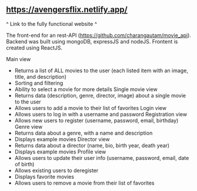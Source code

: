 ## https://avengersflix.netlify.app/

^ Link to the fully functional website ^

The front-end for an rest-API (https://github.com/charangautam/movie_api). Backend was built using mongoDB, expressJS and nodeJS. Frontent is created using ReactJS.


Main view
- Returns a list of ALL movies to the user (each listed item with an image, title, and
description)
- Sorting and filtering
- Ability to select a movie for more details
Single movie view
- Returns data (description, genre, director, image) about a single movie to the user
- Allows users to add a movie to their list of favorites
Login view
- Allows users to log in with a username and password
Registration view
- Allows new users to register (username, password, email, birthday)
Genre view
- Returns data about a genre, with a name and description
- Displays example movies
Director view
- Returns data about a director (name, bio, birth year, death year)
- Displays example movies
Profile view
- Allows users to update their user info (username, password, email, date of birth)
- Allows existing users to deregister
- Displays favorite movies
- Allows users to remove a movie from their list of favorites